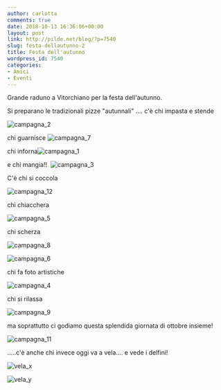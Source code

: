 ```yaml
---
author: carlotta
comments: true
date: 2018-10-13 16:36:06+00:00
layout: post
link: http://pilde.net/blog/?p=7540
slug: festa-dellautunno-2
title: Festa dell'autunno
wordpress_id: 7540
categories:
- Amici
- Eventi
---
```


Grande raduno a Vitorchiano per la festa dell'autunno.

Si preparano le tradizionali pizze "autunnali" .... c'è chi impasta e stende

![campagna_2](http://pilde.net/blog/wp-content/uploads/2018/11/campagna_2.jpg)


chi guarnisce ![campagna_7](http://pilde.net/blog/wp-content/uploads/2018/11/campagna_7.jpg)


chi inforna![campagna_1](http://pilde.net/blog/wp-content/uploads/2018/11/campagna_1.jpg)


e chi mangia!!  ![campagna_3](http://pilde.net/blog/wp-content/uploads/2018/11/campagna_3.jpg)


 C'è chi si coccola

![campagna_12](http://pilde.net/blog/wp-content/uploads/2018/11/campagna_12.jpg)


chi chiacchera

![campagna_5](http://pilde.net/blog/wp-content/uploads/2018/11/campagna_5.jpg)


chi scherza

![campagna_8](http://pilde.net/blog/wp-content/uploads/2018/11/campagna_8.jpg)


 ![campagna_6](http://pilde.net/blog/wp-content/uploads/2018/11/campagna_6.jpg)




chi fa foto artistiche

![campagna_4](http://pilde.net/blog/wp-content/uploads/2018/11/campagna_4.jpg)




chi si rilassa

![campagna_9](http://pilde.net/blog/wp-content/uploads/2018/11/campagna_9.jpg)


ma soprattutto ci godiamo questa splendida giornata di ottobre insieme!

![campagna_11](http://pilde.net/blog/wp-content/uploads/2018/11/campagna_11.jpg)


.....c'è anche chi invece oggi va a vela.... e vede i delfini!

![vela_x](http://pilde.net/blog/wp-content/uploads/2018/10/vela_x.jpg)


 ![vela_y](http://pilde.net/blog/wp-content/uploads/2018/10/vela_y.jpg)



